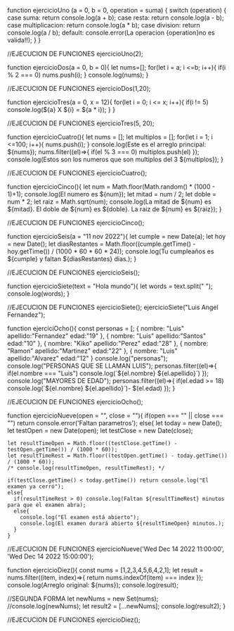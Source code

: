 function ejercicioUno (a = 0, b = 0, operation = suma) {
  switch (operation) {
    case suma:
      return console.log(a + b);
    case resta:
      return console.log(a - b);
    case multiplicacion:
      return console.log(a * b);
    case division:
      return console.log(a / b);
    default:
      console.error(La operacion {operation}no es valida!!);
  }
}

//EJECUCION DE FUNCIONES
ejercicioUno(2);

function ejercicioDos(a = 0, b = 0){
  let nums=[];
  for(let i = a; i <=b; i++){
    if(i % 2 === 0) nums.push(i);
  }
  console.log(nums);
}

//EJECUCION DE FUNCIONES
ejercicioDos(1,20);

function ejercicioTres(a = 0, x = 12){
  for(let i = 0; i <= x; i++){
    if(i != 5) console.log(${a} X ${i} = ${a * i});
  }
}

//EJECUCION DE FUNCIONES
ejercicioTres(5, 20);

function ejercicioCuatro(){
  let nums = [];
  let multiplos = [];
  for(let i = 1; i <=100; i++){
    nums.push(i);
  }
  console.log(Este es el arreglo principal: ${nums});
  nums.filter((el)=>{
    if(el % 3 === 0) multiplos.push(el)
  });
  console.log(Estos son los numeros que son multiplos del 3 ${multiplos});
}

//EJECUCION DE FUNCIONES
ejercicioCuatro();

function ejercicioCinco(){
  let num = Math.floor(Math.random() * (1000 - 1)+1);
  console.log(El numero es ${num});
  let mitad = num / 2;
  let doble = num * 2;
  let raiz = Math.sqrt(num);
  console.log(La mitad de ${num} es ${mitad}. El doble de ${num} es ${doble}. La raiz de ${num} es ${raiz});
}

//EJECUCION DE FUNCIONES
ejercicioCinco();

function ejercicioSeis(a = "11 nov 2022"){
  let cumple = new Date(a);
  let hoy = new Date();
  let diasRestantes = Math.floor((cumple.getTime() - hoy.getTime()) / (1000 * 60 * 60 * 24));
  console.log(Tu cumpleaños es ${cumple} y faltan ${diasRestantes} dias.);
}

//EJECUCION DE FUNCIONES
ejercicioSeis();

function ejercicioSiete(text = "Hola mundo"){
  let words = text.split(" ");
  console.log(words);
}

//EJECUCION DE FUNCIONES
ejercicioSiete();
ejercicioSiete("Luis Angel Fernandez");

function ejerciciOcho(){
  const personas = [;
  {
  nombre: "Luis"
  apellido:"Fernandez"
  edad:"19"
  },
  {
  nombre: "Luis"
  apellido:"Santos"
  edad:"10"
  },
  {
  nombre: "Kiko"
  apellido:"Perez"
  edad:"28"
  },
  {
  nombre: "Ramon"
  apellido:"Martinez"
  edad:"22"
  },
  {
  nombre: "Luis"
  apellido:"Alvarez"
  edad:"12"
  }
console.log("personas");
console.log("PERSONAS QUE SE LLAMAN LUIS");
personas.filter((el)=>{
if(el.nombre === "Luis") console.log(´${el.nombre} ${el.apellido}´)
});
console.log("MAYORES DE EDAD");
personas.filter((el)=>{
  if(el.edad >= 18) console.log(´${el.nombre} ${el.apellido}´)- $(el.edad)
  });
}

//EJECUCION DE FUNCIONES
ejercicioOcho();

function ejercicioNueve(open = "", close = ""){
  if(open === "" || close === "") return console.error('Faltan parametros');
  else{
    let today = new Date();
    let testOpen = new Date(open);
    let testClose = new Date(close);

    let resultTimeOpen = Math.floor((testClose.getTime() - testOpen.getTime()) / (1000 * 60));
    let resultTimeRest = Math.floor((testOpen.getTime() - today.getTime()) / (1000 * 60));
    /* console.log(resultTimeOpen, resultTimeRest); */

    if(testClose.getTime() < today.getTime()) return console.log("El examen ya cerró");
    else{
      if(resultTimeRest > 0) console.log(Faltan ${resultTimeRest} minutos para que el examen abra);
      else{
        console.log("El examen está abierto");
        console.log(El examen durará abierto ${resultTimeOpen} minutos.);
      }
    }
//EJECUCION DE FUNCIONES
ejercicioNueve('Wed Dec 14 2022 11:00:00', 'Wed Dec 14 2022 15:00:00');

function ejercicioDiez(){
  const nums = [1,2,3,4,5,6,4,2,1];
  let result = nums.filter((item, index)=>{
    return nums.indexOf(item) === index
  });
  console.log(Arreglo original: ${nums});
  console.log(result);

  //SEGUNDA FORMA
  let newNums = new Set(nums);
  //console.log(newNums);
  let result2 = [...newNums];
  console.log(result2);
}

//EJECUCION DE FUNCIONES
ejercicioDiez();
